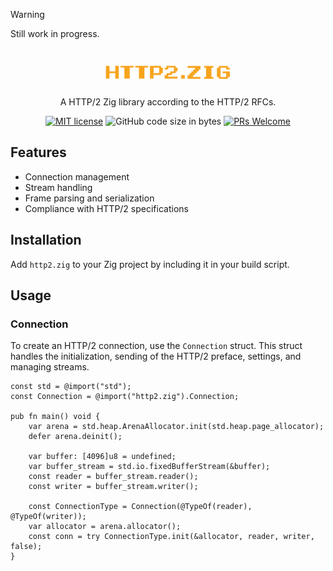 > [!WARNING]  
> Still work in progress.

<h1 align="center">
   <img src="logo.png" width="40%" height="40%" alt="http2.zig logo" title="http2.zig logo">
</h1>

<div align="center">A HTTP/2 Zig library according to the HTTP/2 RFCs.</div>
<div align="center">
   
[![MIT license](https://img.shields.io/badge/license-MIT-blue.svg)](https://github.com/hendriknielaender/http2.zig/blob/HEAD/LICENSE)
![GitHub code size in bytes](https://img.shields.io/github/languages/code-size/hendriknielaender/http2.zig)
[![PRs Welcome](https://img.shields.io/badge/PRs-welcome-brightgreen.svg)](https://github.com/hendriknielaender/http2.zig/blob/HEAD/CONTRIBUTING.md)

</div>

## Features

- Connection management
- Stream handling
- Frame parsing and serialization
- Compliance with HTTP/2 specifications

## Installation

Add `http2.zig` to your Zig project by including it in your build script.

## Usage

### Connection

To create an HTTP/2 connection, use the `Connection` struct. This struct handles the initialization, sending of the HTTP/2 preface, settings, and managing streams.

```zig
const std = @import("std");
const Connection = @import("http2.zig").Connection;

pub fn main() void {
    var arena = std.heap.ArenaAllocator.init(std.heap.page_allocator);
    defer arena.deinit();

    var buffer: [4096]u8 = undefined;
    var buffer_stream = std.io.fixedBufferStream(&buffer);
    const reader = buffer_stream.reader();
    const writer = buffer_stream.writer();

    const ConnectionType = Connection(@TypeOf(reader), @TypeOf(writer));
    var allocator = arena.allocator();
    const conn = try ConnectionType.init(&allocator, reader, writer, false);
}
